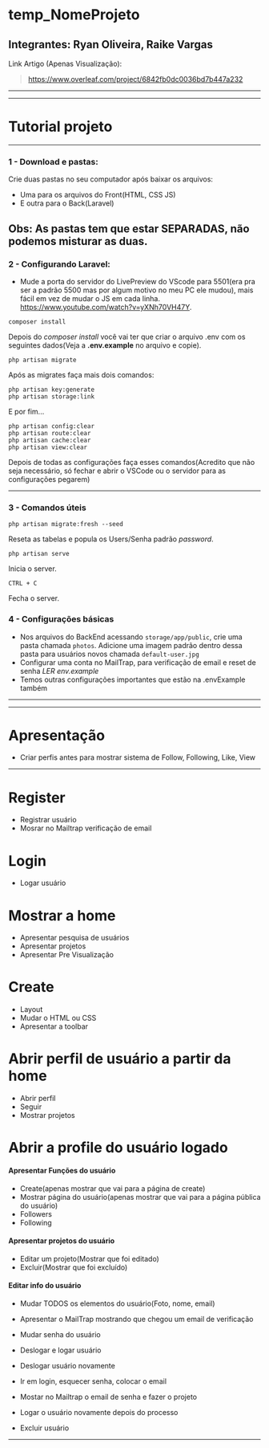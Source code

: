 

# temp_NomeProjeto

## Integrantes: Ryan Oliveira, Raike Vargas

Link Artigo (Apenas Visualização):
> https://www.overleaf.com/project/6842fb0dc0036bd7b447a232

---

---

# Tutorial projeto
---
### 1 - Download e pastas:
Crie duas pastas no seu computador após baixar os arquivos:

* Uma para os arquivos do Front(HTML, CSS JS)
* E outra para o Back(Laravel)

Obs: As pastas tem que estar **SEPARADAS**, não podemos misturar as duas.
---
### 2 - Configurando Laravel:
* Mude a porta do servidor do LivePreview do VScode para 5501(era pra ser a padrão 5500 mas por algum motivo no meu PC ele mudou), mais fácil em vez de mudar o JS em cada linha.
https://www.youtube.com/watch?v=yXNh70VH47Y.


```
composer install
```

Depois do *composer install* você vai ter que criar o arquivo .env com os seguintes dados(Veja a **.env.example** no arquivo e copie).

```
php artisan migrate
```
Após as migrates faça mais dois comandos:

```
php artisan key:generate
php artisan storage:link
```
E por fim...
```
php artisan config:clear      
php artisan route:clear
php artisan cache:clear
php artisan view:clear
```
Depois de todas as configurações faça esses comandos(Acredito que não seja necessário, só fechar e abrir o VSCode ou o servidor para as configurações pegarem)

---
### 3 - Comandos úteis

```
php artisan migrate:fresh --seed   
```
Reseta as tabelas e popula os Users/Senha padrão *password*.

```
php artisan serve
```

Inicia o server.

```
CTRL + C
```
Fecha o server.

### 4 - Configurações básicas
* Nos arquivos do BackEnd acessando `storage/app/public`, crie uma pasta chamada `photos`. Adicione uma imagem padrão dentro dessa pasta para usuários novos chamada `default-user.jpg`
* Configurar uma conta no MailTrap, para verificação de email e reset de senha *LER env.example*
* Temos outras configurações importantes que estão na .envExample também

---

---
# Apresentação
- Criar perfis antes para mostrar sistema de Follow, Following, Like, View
---

# Register
- Registrar usuário
- Mosrar no Mailtrap verificação de email

# Login
- Logar usuário

# Mostrar a home
- Apresentar pesquisa de usuários
- Apresentar projetos
- Apresentar Pre Visualização

# Create
- Layout
- Mudar o HTML ou CSS
- Apresentar a toolbar

# Abrir perfil de usuário a partir da home
- Abrir  perfil
- Seguir
- Mostrar projetos

# Abrir a profile do usuário logado
#### Apresentar Funções do usuário
- Create(apenas mostrar que vai para a página de create)
- Mostrar página do usuário(apenas mostrar que vai para a página pública do usuário)
- Followers
- Following

#### Apresentar projetos do usuário
- Editar um projeto(Mostrar que foi editado)
- Excluir(Mostrar que foi excluído)

#### Editar info do usuário
- Mudar TODOS os elementos do usuário(Foto, nome, email)
- Apresentar o MailTrap mostrando que chegou um email de verificação
- Mudar senha do usuário
- Deslogar e logar usuário

- Deslogar usuário novamente
- Ir em login, esquecer senha, colocar o email
- Mostar no Mailtrap o email de senha e fazer o projeto
- Logar o usuário novamente depois do processo
- Excluir usuário

---
